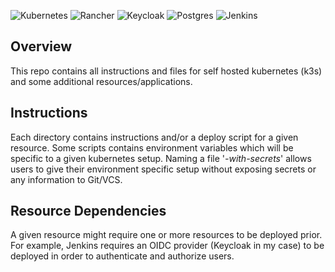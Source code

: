 ![Kubernetes](https://img.shields.io/badge/kubernetes-%23326ce5.svg?style=for-the-badge&logo=kubernetes&logoColor=white)
![Rancher](https://img.shields.io/badge/Rancher-0075A8?style=for-the-badge&logo=rancher)
![Keycloak](https://img.shields.io/badge/Keycloak-blue?style=for-the-badge&logo=keycloak)
![Postgres](https://img.shields.io/badge/PostgreSQL-316192?style=for-the-badge&logo=postgresql&logoColor=white)
![Jenkins](https://img.shields.io/badge/jenkins-D24939?style=plastic&logo=jenkins&logoColor=black)

## Overview
This repo contains all instructions and files for self hosted kubernetes (k3s) and some additional resources/applications.

## Instructions
Each directory contains instructions and/or a deploy script for a given resource. Some scripts contains environment variables which will be specific to a given kubernetes setup. Naming a file '*-with-secrets*' allows users to give their environment specific setup without exposing secrets or any information to Git/VCS.

## Resource Dependencies
A given resource might require one or more resources to be deployed prior. For example, Jenkins requires an OIDC provider (Keycloak in my case) to be deployed in order to authenticate and authorize users.